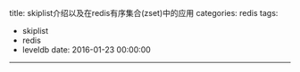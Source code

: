 title: skiplist介绍以及在redis有序集合(zset)中的应用
categories: redis
tags: 
- skiplist
- redis
- leveldb
date: 2016-01-23 00:00:00
---
